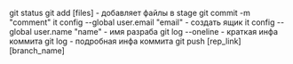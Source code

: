 git status
git add [files] - добавляет файлы в stage
git commit -m "comment"
it config --global user.email "email" - создать ящик
it config --global user.name "name" - имя разраба
git log --oneline - краткая инфа коммита
git log - подробная инфа коммита
git push [rep_link] [branch_name]